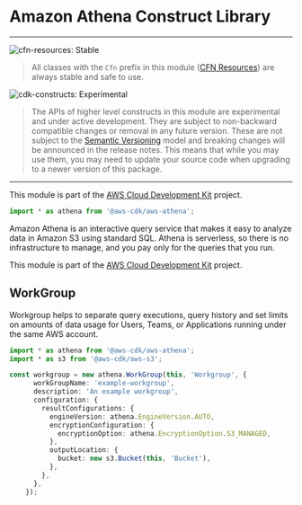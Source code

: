 # Amazon Athena Construct Library
<!--BEGIN STABILITY BANNER-->

---

![cfn-resources: Stable](https://img.shields.io/badge/cfn--resources-stable-success.svg?style=for-the-badge)

> All classes with the `Cfn` prefix in this module ([CFN Resources]) are always stable and safe to use.
>
> [CFN Resources]: https://docs.aws.amazon.com/cdk/latest/guide/constructs.html#constructs_lib

![cdk-constructs: Experimental](https://img.shields.io/badge/cdk--constructs-experimental-important.svg?style=for-the-badge)

> The APIs of higher level constructs in this module are experimental and under active development.
> They are subject to non-backward compatible changes or removal in any future version. These are
> not subject to the [Semantic Versioning](https://semver.org/) model and breaking changes will be
> announced in the release notes. This means that while you may use them, you may need to update
> your source code when upgrading to a newer version of this package.
---

<!--END STABILITY BANNER-->

This module is part of the [AWS Cloud Development Kit](https://github.com/aws/aws-cdk) project.

```ts nofixture
import * as athena from '@aws-cdk/aws-athena';
```

Amazon Athena is an interactive query service that makes it easy to analyze data in Amazon S3 using standard SQL. Athena is serverless, so there is no infrastructure to manage, and you pay only for the queries that you run.

This module is part of the [AWS Cloud Development Kit](https://github.com/aws/aws-cdk) project.

## WorkGroup

Workgroup helps to separate query executions, query history and set limits on amounts of data usage for Users, Teams, or Applications running under the same AWS account.

```ts
import * as athena from '@aws-cdk/aws-athena';
import * as s3 from '@aws-cdk/aws-s3';

const workgroup = new athena.WorkGroup(this, 'Workgroup', {
      workGroupName: 'example-workgroup',
      description: 'An example workgroup',
      configuration: {
        resultConfigurations: {
          engineVersion: athena.EngineVersion.AUTO,
          encryptionConfiguration: {
            encryptionOption: athena.EncryptionOption.S3_MANAGED,
          },
          outputLocation: {
            bucket: new s3.Bucket(this, 'Bucket'),
          },
        },
      },
    });
```

